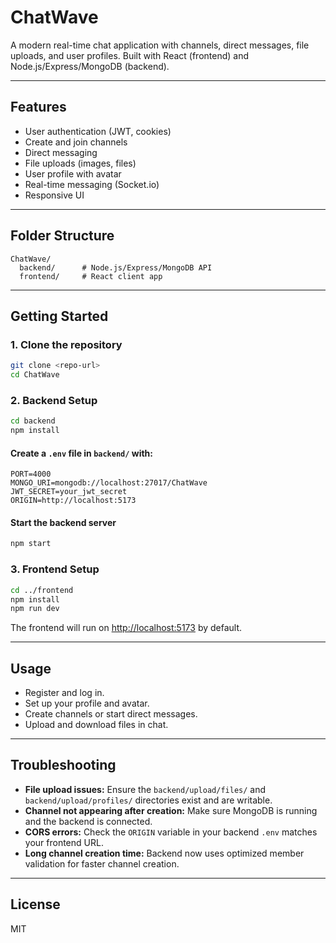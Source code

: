 # ChatWave

A modern real-time chat application with channels, direct messages, file uploads, and user profiles. Built with React (frontend) and Node.js/Express/MongoDB (backend).

---

## Features
- User authentication (JWT, cookies)
- Create and join channels
- Direct messaging
- File uploads (images, files)
- User profile with avatar
- Real-time messaging (Socket.io)
- Responsive UI

---

## Folder Structure

```
ChatWave/
  backend/      # Node.js/Express/MongoDB API
  frontend/     # React client app
```

---

## Getting Started

### 1. Clone the repository
```bash
git clone <repo-url>
cd ChatWave
```

### 2. Backend Setup
```bash
cd backend
npm install
```

#### Create a `.env` file in `backend/` with:
```
PORT=4000
MONGO_URI=mongodb://localhost:27017/ChatWave
JWT_SECRET=your_jwt_secret
ORIGIN=http://localhost:5173
```

#### Start the backend server
```bash
npm start
```

### 3. Frontend Setup
```bash
cd ../frontend
npm install
npm run dev
```

The frontend will run on [http://localhost:5173](http://localhost:5173) by default.

---

## Usage
- Register and log in.
- Set up your profile and avatar.
- Create channels or start direct messages.
- Upload and download files in chat.

---

## Troubleshooting
- **File upload issues:** Ensure the `backend/upload/files/` and `backend/upload/profiles/` directories exist and are writable.
- **Channel not appearing after creation:** Make sure MongoDB is running and the backend is connected.
- **CORS errors:** Check the `ORIGIN` variable in your backend `.env` matches your frontend URL.
- **Long channel creation time:** Backend now uses optimized member validation for faster channel creation.

---

## License
MIT
